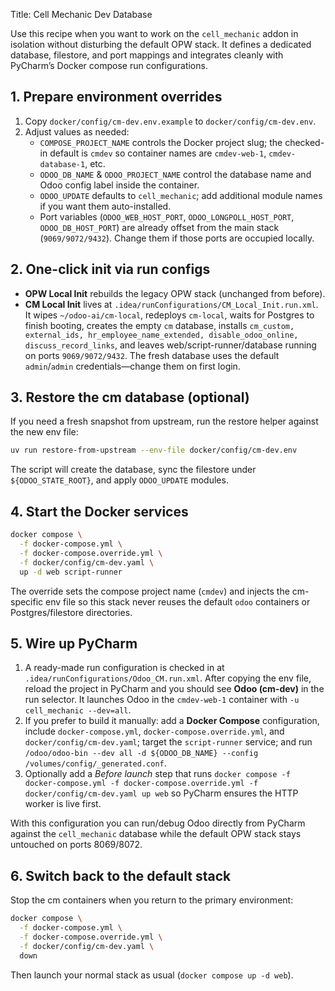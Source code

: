 Title: Cell Mechanic Dev Database

Use this recipe when you want to work on the `cell_mechanic` addon in isolation without disturbing the default OPW
stack. It defines a dedicated database, filestore, and port mappings and integrates cleanly with PyCharm’s Docker
compose run configurations.

## 1. Prepare environment overrides

1. Copy `docker/config/cm-dev.env.example` to `docker/config/cm-dev.env`.
2. Adjust values as needed:
    - `COMPOSE_PROJECT_NAME` controls the Docker project slug; the checked-in default is `cmdev` so container names are
      `cmdev-web-1`, `cmdev-database-1`, etc.
    - `ODOO_DB_NAME` & `ODOO_PROJECT_NAME` control the database name and Odoo config label inside the container.
    - `ODOO_UPDATE` defaults to `cell_mechanic`; add additional module names if you want them auto-installed.
    - Port variables (`ODOO_WEB_HOST_PORT`, `ODOO_LONGPOLL_HOST_PORT`, `ODOO_DB_HOST_PORT`) are already offset from the
      main stack (`9069/9072/9432`). Change them if those ports are occupied locally.

## 2. One-click init via run configs

- **OPW Local Init** rebuilds the legacy OPW stack (unchanged from before).
- **CM Local Init** lives at `.idea/runConfigurations/CM_Local_Init.run.xml`. It wipes `~/odoo-ai/cm-local`, redeploys
  `cm-local`, waits for Postgres to finish booting, creates the empty `cm` database, installs
  `cm_custom, external_ids, hr_employee_name_extended, disable_odoo_online, discuss_record_links`, and leaves
  web/script-runner/database running on ports `9069/9072/9432`. The fresh database uses the default `admin`/`admin`
  credentials—change them on first login.

## 3. Restore the cm database (optional)

If you need a fresh snapshot from upstream, run the restore helper against the new env file:

```bash
uv run restore-from-upstream --env-file docker/config/cm-dev.env
```

The script will create the database, sync the filestore under `${ODOO_STATE_ROOT}`, and apply `ODOO_UPDATE` modules.

## 4. Start the Docker services

```bash
docker compose \
  -f docker-compose.yml \
  -f docker-compose.override.yml \
  -f docker/config/cm-dev.yaml \
  up -d web script-runner
```

The override sets the compose project name (`cmdev`) and injects the cm-specific env file so this stack never reuses
the default `odoo` containers or Postgres/filestore directories.

## 5. Wire up PyCharm

1. A ready-made run configuration is checked in at `.idea/runConfigurations/Odoo_CM.run.xml`. After copying the env
   file, reload the project in PyCharm and you should see **Odoo (cm-dev)** in the run selector. It launches Odoo in
   the `cmdev-web-1` container with `-u cell_mechanic --dev=all`.
2. If you prefer to build it manually: add a **Docker Compose** configuration, include
   `docker-compose.yml`, `docker-compose.override.yml`, and `docker/config/cm-dev.yaml`; target the `script-runner`
   service; and run `/odoo/odoo-bin --dev all -d ${ODOO_DB_NAME} --config /volumes/config/_generated.conf`.
3. Optionally add a *Before launch* step that runs
   `docker compose -f docker-compose.yml -f docker-compose.override.yml -f docker/config/cm-dev.yaml up web` so PyCharm
   ensures the HTTP worker is live first.

With this configuration you can run/debug Odoo directly from PyCharm against the `cell_mechanic` database while the
default OPW stack stays untouched on ports 8069/8072.

## 6. Switch back to the default stack

Stop the cm containers when you return to the primary environment:

```bash
docker compose \
  -f docker-compose.yml \
  -f docker-compose.override.yml \
  -f docker/config/cm-dev.yaml \
  down
```

Then launch your normal stack as usual (`docker compose up -d web`).
